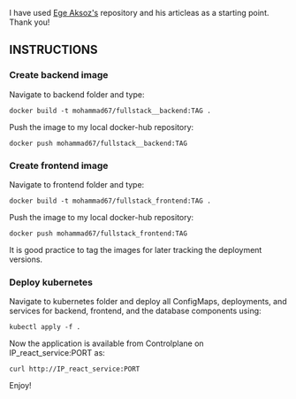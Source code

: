 I have used [Ege Aksoz's](https://github.com/egeaksoz/fullstackapp) repository and his articleas as a starting point. Thank you!

## INSTRUCTIONS

### Create backend image

Navigate to backend folder and type:

``` docker build -t mohammad67/fullstack__backend:TAG . ```

Push the image to my local docker-hub repository:

``` docker push mohammad67/fullstack__backend:TAG ```


### Create frontend image

Navigate to frontend folder and type:

``` docker build -t mohammad67/fullstack_frontend:TAG . ```

Push the image to my local docker-hub repository:

``` docker push mohammad67/fullstack_frontend:TAG ```

It is good practice to tag the images for later tracking the deployment versions.

### Deploy kubernetes

Navigate to kubernetes folder and deploy all ConfigMaps, deployments, and services for backend, frontend, and the database components using:

``` kubectl apply -f . ```

Now the application is available from Controlplane on IP_react_service:PORT as:

``` curl http://IP_react_service:PORT ```

Enjoy!
